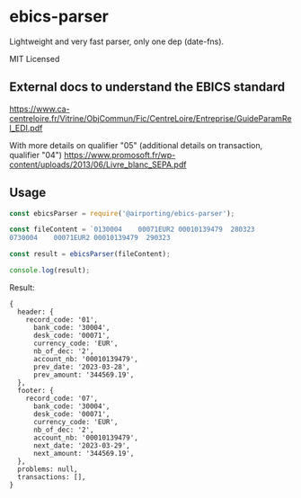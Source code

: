 # ebics-parser

Lightweight and very fast parser, only one dep (date-fns).

MIT Licensed

## External docs to understand the EBICS standard

https://www.ca-centreloire.fr/Vitrine/ObjCommun/Fic/CentreLoire/Entreprise/GuideParamRel_EDI.pdf

With more details on qualifier "05" (additional details on transaction, qualifier "04")
https://www.promosoft.fr/wp-content/uploads/2013/06/Livre_blanc_SEPA.pdf

## Usage

```javascript
const ebicsParser = require('@airporting/ebics-parser');

const fileContent = `0130004    00071EUR2 00010139479  280323                                                  0000003445691I
0730004    00071EUR2 00010139479  290323                                                  0000003445691I`;

const result = ebicsParser(fileContent);

console.log(result);
```
Result:
```json5
{
  header: {
    record_code: '01',
      bank_code: '30004',
      desk_code: '00071',
      currency_code: 'EUR',
      nb_of_dec: '2',
      account_nb: '00010139479',
      prev_date: '2023-03-28',
      prev_amount: '344569.19',
  },
  footer: {
    record_code: '07',
      bank_code: '30004',
      desk_code: '00071',
      currency_code: 'EUR',
      nb_of_dec: '2',
      account_nb: '00010139479',
      next_date: '2023-03-29',
      next_amount: '344569.19',
  },
  problems: null,
  transactions: [],
}
```
